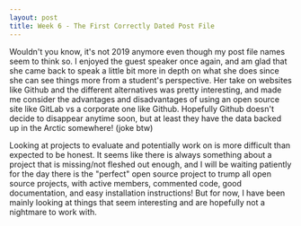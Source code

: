 ```yaml
---
layout: post
title: Week 6 - The First Correctly Dated Post File
---
```



Wouldn't you know, it's not 2019 anymore even though my post file names seem to think so. I enjoyed the guest speaker once again, and am glad that she came back to speak a little bit more in depth on what she does since she can see things more from a student's perspective. Her take on websites like Github and the different alternatives was pretty interesting, and made me consider the advantages and disadvantages of using an open source site like GitLab vs a corporate one like Github. Hopefully Github doesn't decide to disappear anytime soon, but at least they have the data backed up in the Arctic somewhere! (joke btw)

Looking at projects to evaluate and potentially work on is more difficult than expected to be honest. It seems like there is always something about a project that is missing/not fleshed out enough, and I will be waiting patiently for the day there is the "perfect" open source project to trump all open source projects, with active members, commented code, good documentation, and easy installation instructions! But for now, I have been mainly looking at things that seem interesting and are hopefully not a nightmare to work with.
